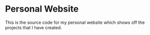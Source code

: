# Personal Website

This is the source code for my personal website which shows off the projects that I have created.
